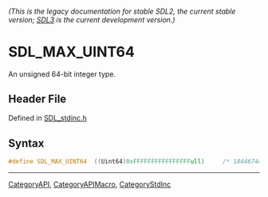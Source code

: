###### (This is the legacy documentation for stable SDL2, the current stable version; [SDL3](https://wiki.libsdl.org/SDL3/) is the current development version.)
# SDL_MAX_UINT64

An unsigned 64-bit integer type.

## Header File

Defined in [SDL_stdinc.h](https://github.com/libsdl-org/SDL/blob/SDL2/include/SDL_stdinc.h)

## Syntax

```c
#define SDL_MAX_UINT64  ((Uint64)0xFFFFFFFFFFFFFFFFull)     /* 18446744073709551615 */
```

----
[CategoryAPI](CategoryAPI), [CategoryAPIMacro](CategoryAPIMacro), [CategoryStdInc](CategoryStdInc)


